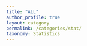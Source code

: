 ```yaml
---
title: "ALL"
author_profile: true
layout: category
permalink: /categories/stat/
taxonomy: Statistics
---
```

